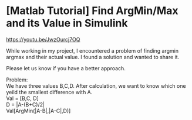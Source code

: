 # [Matlab Tutorial] Find ArgMin/Max and its Value in Simulink

https://youtu.be/JwzOurcj7OQ

While working in my project, I encountered a problem of finding argmin argmax and their actual value. I found a solution and wanted to share it. 

Please let us know if you have a better approach.

Problem:  
We have three values B,C,D. After calculation, we want to know which one yeild the smallest difference with A.  
Val = [B,C, D]   
D = |A-(B+C)/2|  
Val[ArgMin(|A-B|,|A-C|,D)]  
